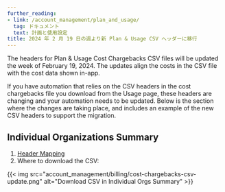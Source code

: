 ```yaml
---
further_reading:
- link: /account_management/plan_and_usage/
  tag: ドキュメント
  text: 計画と使用設定
title: 2024 年 2 月 19 日の週より新 Plan & Usage CSV ヘッダーに移行
---
```

The headers for Plan & Usage Cost Chargebacks CSV files will be updated the week of February 19, 2024. The updates align the costs in the CSV file with the cost data shown in-app. 

If you have automation that relies on the CSV headers in the cost chargebacks file you download from the Usage page, these headers are changing and your automation needs to be updated. Below is the section where the changes are taking place, and includes an example of the new CSV headers to support the migration.

## Individual Organizations Summary

1. [Header Mapping][1]
2. Where to download the CSV:

{{< img src="account_management/billing/cost-chargebacks-csv-update.png" alt="Download CSV in Individual Orgs Summary" >}}



[1]: /ja/account_management/guide/csv_headers/individual-orgs-summary/
[2]: /ja/account_management/guide/csv_headers/usage-trends/